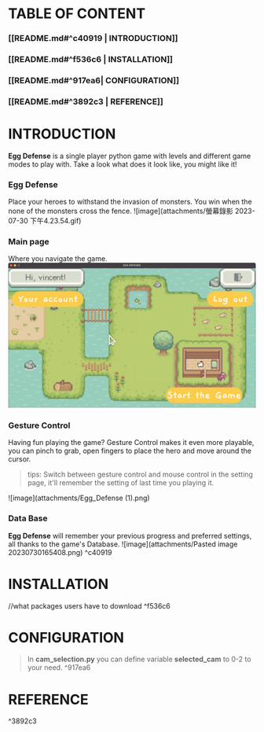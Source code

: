 # TABLE OF CONTENT
### [[README.md#^c40919 | INTRODUCTION]]
### [[README.md#^f536c6 | INSTALLATION]]
### [[README.md#^917ea6| CONFIGURATION]]
### [[README.md#^3892c3 | REFERENCE]]

# INTRODUCTION
**Egg Defense** is a single player python game with levels and different game modes to play with. Take a look what does it look like, you might like it!

### Egg Defense
Place your heroes to withstand the invasion of monsters. You win when the none of the monsters cross the fence.
![image](attachments/螢幕錄影 2023-07-30 下午4.23.54.gif)

### Main page
Where you navigate the game.
![image](attachments/Egg_Defense.png)

### Gesture Control
Having fun playing the game? Gesture Control makes it even more playable, you can pinch to grab, open fingers to place the hero and move around the cursor.

> tips: Switch between gesture control and mouse control in the setting page, it'll remember the setting of last time you playing it.

![image](attachments/Egg_Defense (1).png)

### Data Base
**Egg Defense** will remember your previous progress and preferred settings, all thanks to the game's Database.
![image](attachments/Pasted image 20230730165408.png)
^c40919

# INSTALLATION
//what packages users have to download
^f536c6

# CONFIGURATION 
>In **cam_selection.py** you can define variable **selected_cam** to 0-2 to your need.
^917ea6


# REFERENCE

^3892c3

